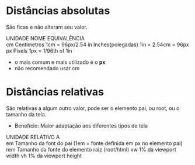 # Distâncias absolutas <lengh>

São ficas e não alteram seu valor.

UNIDADE     NOME                EQUIVALÊNCIA   
cm          Centímetros         1cm = 96px/2.54
in          Inches(polegadas)   1in = 2.54cm = 96px
px          Pixels              1px = 1/96th of 1in

* o mais comum e mais utilizado é o **px**
* não recomendado usar cm

# Distâncias relativas

São relativas a algum outro valor, pode ser o elemento pai, ou root, ou o tamanho da tela.

* Benefício: Maior adaptação aos diferentes tipos de tela

UNIDADE     RELATIVO A  
em          Tamanho da font do pai (1em = fonte definida em px no elemento pai)
rem         Tamanho da fonte do elemento raiz (root/html)
vw          1% da viewport width
vh          1% da viewport height
